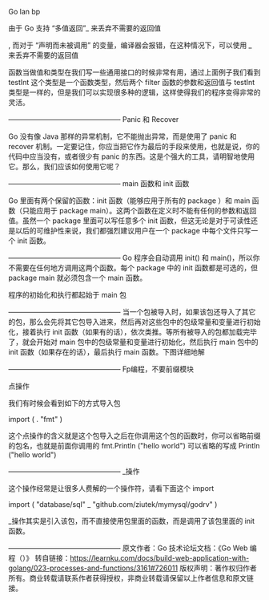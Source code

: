 Go lan bp



由于 Go 支持 “多值返回”_ 来丢弃不需要的返回值

, 而对于 “声明而未被调用” 的变量，编译器会报错，在这种情况下，可以使用 _ 来丢弃不需要的返回值

函数当做值和类型在我们写一些通用接口的时候非常有用，通过上面例子我们看到 testInt 这个类型是一个函数类型，然后两个 filter 函数的参数和返回值与 testInt 类型是一样的，但是我们可以实现很多种的逻辑，这样使得我们的程序变得非常的灵活。

————————————————
Panic 和 Recover

Go 没有像 Java 那样的异常机制，它不能抛出异常，而是使用了 panic 和 recover 机制。一定要记住，你应当把它作为最后的手段来使用，也就是说，你的代码中应当没有，或者很少有 panic 的东西。这是个强大的工具，请明智地使用它。那么，我们应该如何使用它呢？

————————————————
main 函数和 init 函数

Go 里面有两个保留的函数：init 函数（能够应用于所有的 package ）和 main 函数（只能应用于 package main）。这两个函数在定义时不能有任何的参数和返回值。虽然一个 package 里面可以写任意多个 init 函数，但这无论是对于可读性还是以后的可维护性来说，我们都强烈建议用户在一个 package 中每个文件只写一个 init 函数。

————————————————
Go 程序会自动调用 init() 和 main()，所以你不需要在任何地方调用这两个函数。每个 package 中的 init 函数都是可选的，但 package main 就必须包含一个 main 函数。

程序的初始化和执行都起始于 main 包

————————————————
当一个包被导入时，如果该包还导入了其它的包，那么会先将其它包导入进来，然后再对这些包中的包级常量和变量进行初始化，接着执行 init 函数（如果有的话），依次类推。等所有被导入的包都加载完毕了，就会开始对 main 包中的包级常量和变量进行初始化，然后执行 main 包中的 init 函数（如果存在的话），最后执行 main 函数。下图详细地解

————————————————
Fp编程，不要前缀模块

点操作

我们有时候会看到如下的方式导入包

import (
    . "fmt"
)

这个点操作的含义就是这个包导入之后在你调用这个包的函数时，你可以省略前缀的包名，也就是前面你调用的 fmt.Println ("hello world") 可以省略的写成 Println ("hello world")

————————————————
_操作

这个操作经常是让很多人费解的一个操作符，请看下面这个 import


import (
    "database/sql"
    _ "github.com/ziutek/mymysql/godrv"
)

_操作其实是引入该包，而不直接使用包里面的函数，而是调用了该包里面的 init 函数。

————————————————
原文作者：Go &#25216;&#26415;&#35770;&#22363;&#25991;&#26723;&#65306;&#12298;Go Web &#32534;&#31243;&#65288;&#65289;&#12299;
转自链接：https://learnku.com/docs/build-web-application-with-golang/023-processes-and-functions/3161#726011
版权声明：著作权归作者所有。商业转载请联系作者获得授权，非商业转载请保留以上作者信息和原文链接。

